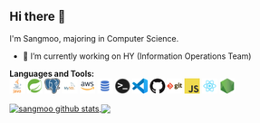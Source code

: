 ## Hi there 👋

I'm Sangmoo, majoring in Computer Science.

- 🔭 I’m currently working on HY (Information Operations Team)

**Languages and Tools:**  
<code><img alt="Java" width="27" height="27" src="https://raw.githubusercontent.com/github/explore/master/topics/java/java.png"></code>
<code><img alt="Spring" width="27" height="27" src="https://raw.githubusercontent.com/github/explore/master/topics/spring/spring.png"></code>
<code><img alt="Postgre" width="27" height="27" src="https://raw.githubusercontent.com/github/explore/master/topics/postgresql/postgresql.png"></code>
<code><img alt="Mysql" width="27" height="27" src="https://raw.githubusercontent.com/github/explore/master/topics/mysql/mysql.png"></code>
<code><img alt="AWS" width="27" height="27" src="https://raw.githubusercontent.com/github/explore/master/topics/aws/aws.png"></code>
<code><img alt="AWS" width="27" height="27" src="https://raw.githubusercontent.com/github/explore/80688e429a7d4ef2fca1e82350fe8e3517d3494d/topics/sql/sql.png"></code>
<code><img alt="Terminal" width="27" height="27" src="https://raw.githubusercontent.com/github/explore/80688e429a7d4ef2fca1e82350fe8e3517d3494d/topics/terminal/terminal.png"></code>
<code><img alt="Visual Studio Code" width="27" height="27" src="https://raw.githubusercontent.com/github/explore/78df643247d429f6cc873026c0622819ad797942/topics/visual-studio-code/visual-studio-code.png"></code>
<code><img alt="GitHub" width="27" height="27" src="https://raw.githubusercontent.com/github/explore/78df643247d429f6cc873026c0622819ad797942/topics/github/github.png"></code>
<code><img alt="Git" width="27" height="27" src="https://raw.githubusercontent.com/github/explore/80688e429a7d4ef2fca1e82350fe8e3517d3494d/topics/git/git.png"></code>
<code><img alt="Javascript" width="27" height="27" src="https://raw.githubusercontent.com/github/explore/80688e429a7d4ef2fca1e82350fe8e3517d3494d/topics/javascript/javascript.png"></code>
<code><img alt="React" width="27" height="27" src="https://raw.githubusercontent.com/github/explore/80688e429a7d4ef2fca1e82350fe8e3517d3494d/topics/react/react.png"></code>
<code><img alt="Nodejs" width="27" height="27" src="https://raw.githubusercontent.com/github/explore/80688e429a7d4ef2fca1e82350fe8e3517d3494d/topics/nodejs/nodejs.png"></code>    

<a href="https://github.com/sangmoo/github-readme-stats">
  <!--
  <img align="center" src="https://github-readme-stats.vercel.app/api?username=sangmoo&show_icons=true&include_all_commits=true&theme=tokyonight" alt="sangmoo github stats" />
  -->
  <img align="center" src="https://github-readme-stats.vercel.app/api?username=sangmoo&show_icons=true&theme=tokyonight" alt="sangmoo github stats" />
</a>
<a href="https://github.com/sangmoo/github-readme-stats">
  <!-- Change the `github-readme-stats.anuraghazra1.vercel.app` to `github-readme-stats.vercel.app`  -->
  <img align="center" src="https://github-readme-stats.vercel.app/api/top-langs/?username=sangmoo&layout=compact&theme=tokyonight" />
</a>

<!--
**Sangmoo/Sangmoo** is a ✨ _special_ ✨ repository because its `README.md` (this file) appears on your GitHub profile.

Here are some ideas to get you started:

- 🔭 I’m currently working on ...
- 🌱 I’m currently learning ...
- 👯 I’m looking to collaborate on ...
- 🤔 I’m looking for help with ...
- 💬 Ask me about ...
- 📫 How to reach me: ...
- 😄 Pronouns: ...
- ⚡ Fun fact: ...

![Sangmoo github stats](https://github-readme-stats.vercel.app/api?username=sangmoo&show_icons=true&theme=tokyonight)
<br>
[![Top Langs](https://github-readme-stats.vercel.app/api/top-langs/?username=sangmoo&langs_count=5&theme=tokyonight)](https://github.com/sangmoo/github-readme-stats)
-->

